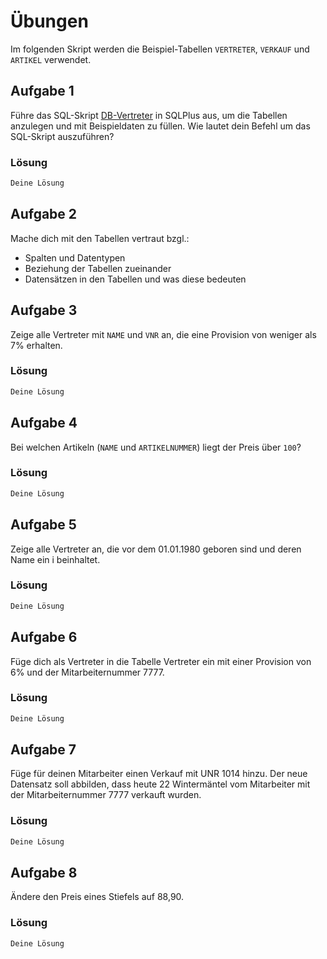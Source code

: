 # Übungen

Im folgenden Skript werden die Beispiel-Tabellen `VERTRETER`, `VERKAUF` und `ARTIKEL` verwendet.

## Aufgabe 1
Führe das SQL-Skript [DB-Vertreter](./SQL_-_DB-Vertreter.sql) in SQLPlus aus, um die Tabellen anzulegen und mit Beispieldaten zu füllen. Wie lautet dein Befehl um das SQL-Skript auszuführen?

### Lösung
```sql
Deine Lösung
```

## Aufgabe 2
Mache dich mit den Tabellen vertraut bzgl.:
* Spalten und Datentypen
* Beziehung der Tabellen zueinander
* Datensätzen in den Tabellen und was diese bedeuten

## Aufgabe 3
Zeige alle Vertreter mit `NAME` und `VNR` an, die eine Provision von  weniger als 7% erhalten.

### Lösung
```sql
Deine Lösung
```

## Aufgabe 4
Bei welchen Artikeln (`NAME` und `ARTIKELNUMMER`) liegt der Preis über `100`?

### Lösung
```sql
Deine Lösung
```

## Aufgabe 5
Zeige alle Vertreter an, die vor dem 01.01.1980 geboren sind und deren Name ein i beinhaltet.

### Lösung
```sql
Deine Lösung
```

## Aufgabe 6
Füge dich als Vertreter in die Tabelle Vertreter ein mit einer Provision von 6% und der Mitarbeiternummer 7777.

### Lösung
```sql
Deine Lösung
```

## Aufgabe 7
Füge für deinen Mitarbeiter einen Verkauf mit UNR 1014 hinzu. Der neue Datensatz soll abbilden, dass heute 22 Wintermäntel vom Mitarbeiter mit der Mitarbeiternummer 7777 verkauft wurden.

### Lösung
```sql
Deine Lösung
```

## Aufgabe 8
Ändere den Preis eines Stiefels auf 88,90.

### Lösung
```sql
Deine Lösung
```

